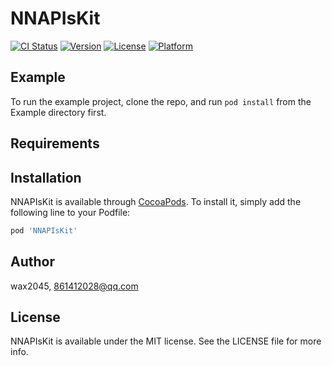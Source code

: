 # NNAPIsKit

[![CI Status](https://img.shields.io/travis/wax2045/NNAPIsKit.svg?style=flat)](https://travis-ci.org/wax2045/NNAPIsKit)
[![Version](https://img.shields.io/cocoapods/v/NNAPIsKit.svg?style=flat)](https://cocoapods.org/pods/NNAPIsKit)
[![License](https://img.shields.io/cocoapods/l/NNAPIsKit.svg?style=flat)](https://cocoapods.org/pods/NNAPIsKit)
[![Platform](https://img.shields.io/cocoapods/p/NNAPIsKit.svg?style=flat)](https://cocoapods.org/pods/NNAPIsKit)

## Example

To run the example project, clone the repo, and run `pod install` from the Example directory first.

## Requirements

## Installation

NNAPIsKit is available through [CocoaPods](https://cocoapods.org). To install
it, simply add the following line to your Podfile:

```ruby
pod 'NNAPIsKit'
```

## Author

wax2045, 861412028@qq.com

## License

NNAPIsKit is available under the MIT license. See the LICENSE file for more info.
